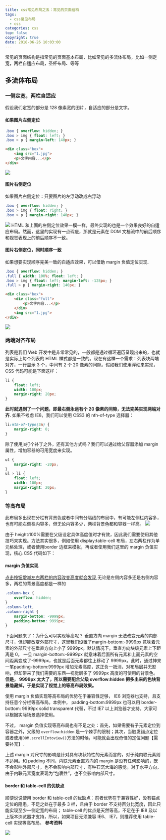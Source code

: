 ```yaml
---
title: css常见布局之五：常见的页面结构
tags:
  - css常见布局
  - css
categories: css
top: false
copyright: true
date: 2018-06-26 10:03:00
---
```

常见的页面结构是指常见的页面基本布局，比如常见的多流体布局，比如一侧定宽，两栏自适应布局，圣杯布局、等等
<!--more-->
## 多流体布局
###  一侧定宽，两栏自适应
假设我们定宽的部分是 128 像素宽的图片，自适应的部分是文字。
#### 如果图片左侧定位

```css
.box { overflow: hidden; }
.box > img { float: left; }
.box > p { margin-left: 140px; }
```
```html
<div class="box">
	<img src="1.jpg">
	<p>文字内容...</p>
</div>
```
![](http://oankigr4l.bkt.clouddn.com/201806261046_917.png)
#### 图片右侧定位
如果图片右侧定位：只要图片的左浮动改成右浮动
```css
.box { overflow: hidden; }
.box > img { float: right; }
.box > p { margin-right: 140px; }
```

![](http://oankigr4l.bkt.clouddn.com/201806261047_829.png)
HTML 和上面的左侧定位效果一模一样，最终实现的也是一个效果良好的自适应布局。然而，这里的实现有一点瑕疵，那就是元素在 DOM 文档流中的前后顺序和视觉表现上的前后顺序不一致。

#### 图片右侧定位，同时顺序一致
如果想要实现顺序完美一致的自适应效果，可以借助 margin 负值定位实现.
```css
.box { overflow: hidden; }
.full { width: 100%; float: left; }
.box > img { float: left; margin-left: -128px; }
.full > p { margin-right: 140px; }
```

```html
<div class="box">
	<div class="full">
		<p>文字内容...</p>
	</div>
	<img src="1.jpg">
</div>
```

![](http://oankigr4l.bkt.clouddn.com/201806261047_990.png)

### 两端对齐布局
列表是我们 Web 开发中是非常常见的，一般都是通过循环遍历呈现出来的，也就是实际上每个列表的 HTML 样式都是一致的。现在有这样一个需求：列表块两端对齐，一行显示 3 个，中间有 2 个 20 像素的间隙。假如我们使用浮动来实现，CSS 代码可能是下面这样：

```css
li {
	float: left;
	width: 100px;
	margin-right: 20px;
}
```
**此时就遇到了一个问题，即最右侧永远有个 20 像素的间隙，无法完美实现两端对齐.**
如果不考虑 IE8，我们可以使用 CSS3 的 nth-of-type 选择器：
```css
li:nth-of-type(3n) {
	margin-right: 0;
}
```
除了使用js打个补丁之外，还有其他方式吗？我们可以通过给父容器添加 margin 属性，增加容器的可用宽度来实现。
```css
ul {
	margin-right: -20px;
}
ul > li {
	float: left;
	width: 100px;
	margin-right: 20px;
}
```

### 等高布局
此布局多出现在分栏有背景色或者中间有分隔线的布局中，有可能左侧栏内容多，也有可能右侧栏内容多，但无论内容多少，两栏背景色都和容器一样高。
![](http://oankigr4l.bkt.clouddn.com/201806261049_333.png)

由于 height:100%需要在父级设定具体高度值时才有效，因此我们需要使用其他技巧来实现。方法其实很多，例如使用 display:table-cell 布局，左右两栏作为单元格处理，或者使用border 边框来模拟，再或者使用我们这里的 margin 负值实现，核心 CSS 代码如下：

####  margin 负值实现
[点击按钮增减左右两栏的内容改变高度就会发现]( http://demo.cssworld.cn/4/3-2.php ),无论是左侧内容多还是右侧内容多，两栏的背景高度都是一样的
```css
.column-box {
	overflow: hidden;
}
.column-left,
.column-right {
	margin-bottom: -9999px;
	padding-bottom: 9999px;
}
```

下面问题来了：为什么可以实现等高呢？
垂直方向 margin 无法改变元素的内部尺寸，但却能改变外部尺寸，这里我们设置了margin-bottom:-9999px 意味着元素的外部尺寸在垂直方向上小了 9999px。默认情况下，垂直方向块级元素上下距离是 0， 一旦 margin-bottom:-9999px 就意味着后面所有元素和上面元素的空间距离变成了-9999px，也就是后面元素都往上移动了 9999px。此时，通过神来一笔padding-bottom:9999px 增加元素高度，这正负一抵消，对布局层并无影响，但却带来了我们需要的东西—视觉层多了 9999px 高度的可使用的背景色。**但是， 9999px 太大了，所以需要配合父级 overflow:hidden 把多出来的色块背景隐藏掉，于是实现了视觉上的等高布局效果。**

使用 margin 负值实现等高布局的优势在于兼容性足够， IE6 浏览器也支持，且支持任意个分栏等高布局。本例中， padding-bottom:9999px 也可以用 border-bottom: 9999px solid transparent 代替，不过 IE7 以上浏览器才支持。大家可以根据实际场景选择使用。

不过， margin 负值实现等高布局也有不足之处：首先，如果需要有子元素定位到容器之外，父级的 `overflow:hidden` 是一个棘手的限制；其次，当触发锚点定位或者使用`DOM.scrollIntoview()`方法的时候，可能就会出现奇怪的定位问题【需要补充】.

上述 margin 对尺寸的影响是针对具有块状特性的元素而言的，对于纯内联元素则不适用。和 padding 不同，内联元素垂直方向的 margin 是没有任何影响的，既不会影响外部尺寸，也不会影响内部尺寸，有种石沉大海的感觉。对于水平方向，由于内联元素宽度表现为“包裹性”，也不会影响内部尺寸。

#### border 和 table-cell 的优缺点
顺便说说使用 border 和 table-cell 的优缺点：前者优势在于兼容性好，没有锚点定位的隐患，不足之处在于最多 3 栏，且由于 border 不支持百分比宽度，因此只能实现至少一侧定宽的布局； table-cell 的优点是天然等高，不足在于 IE8 及以上版本浏览器才支持，所以，如果项目无须兼容 IE6、 IE7，则推荐使用 table-cell 实现等高布局。
**参考资料**
[]()

![](http://oankigr4l.bkt.clouddn.com/wexin.png)